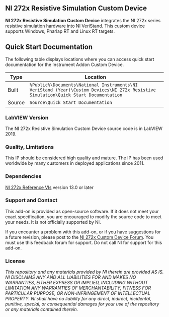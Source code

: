 <!--- 
**NOTICE: This repository has been archived, and will no longer be maintained or accept pull requests.**
It has not been widely used lately, but is still of high quality.  This is still the software to use for these cards.  Barring unforseen upgrade difficulties, it will likely work very well.
--->

## NI 272x Resistive Simulation Custom Device ##

**NI 272x Resistive Simulation Custom Device** integrates the NI 272x series resistive simulation hardware into NI VeriStand.
This custom device supports Windows, Pharlap RT and Linux RT targets.

## Quick Start Documentation

The following table displays locations where you can access quick start documentation for the Instrument Addon Custom Device.

| Type      | Location |
| ----------- | ----------- |
| Built | `%Public%\Documents\National Instruments\NI VeriStand (Year)\Custom Devices\NI 272x Resistive Simulation\Quick Start Documentation` |
| Source | `Source\Quick Start Documentation` |
### LabVIEW Version ###

The NI 272x Resistive Simulation Custom Device source code is in LabVIEW 2019.

### Quality, Limitations ###

This IP should be considered high quality and mature. The IP has been used worldwide by many customers in deployed applications since 2011.

### Dependencies ###

[NI 272x Reference VIs](https://www.ni.com/en-us/support/downloads/drivers/download.ni-272x-reference-vis.html) version 13.0 or later


### Support and Contact ###
This add-on is provided as open-source software.  If it does not meet your exact specification, you are encouraged to modify the source code to meet your needs.  It is not officially supported by NI.

If you encounter a problem with this add-on, or if you have suggestions for a future revision, please post to the [NI 272x Custom Device Forum](https://forums.ni.com/t5/NI-VeriStand-Add-Ons-Discussions/NI-272x-Custom-Device-Feedback/td-p/3411237).  You must use this feedback forum for support. Do not call NI for support for this add-on.

### License ###

*This repository and any materials provided by NI therein are provided AS IS. NI DISCLAIMS ANY AND ALL LIABILITIES FOR AND MAKES NO WARRANTIES, EITHER EXPRESS OR IMPLIED, INCLUDING WITHOUT LIMITATION ANY WARRANTIES OF MERCHANTABILITY, FITNESS FOR  PARTICULAR PURPOSE, OR NON-INFRINGEMENT OF INTELLECTUAL PROPERTY. NI shall have no liability for any direct, indirect, incidental, punitive, special, or consequential damages for your use of the repository or any materials contained therein.*
